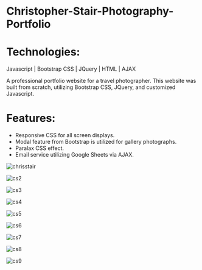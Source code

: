 # Christopher-Stair-Photography-Portfolio

# Technologies:
Javascript | Bootstrap CSS | JQuery | HTML | AJAX 

A professional portfolio website for a travel photographer. This website was built from scratch, utilizing Bootstrap CSS, JQuery, and customized Javascript.

# Features:
- Responsive CSS for all screen displays.
- Modal feature from Bootstrap is utilized for gallery photographs.
- Paralax CSS effect.
- Email service utilizing Google Sheets via AJAX.

![chrisstair](https://user-images.githubusercontent.com/46886041/77185747-7d08ee80-6b04-11ea-8ff9-6e26353c64d2.JPG)

![cs2](https://user-images.githubusercontent.com/46886041/77185651-56e34e80-6b04-11ea-9205-cc1eb35ceb12.JPG)

![cs3](https://user-images.githubusercontent.com/46886041/77185669-5b0f6c00-6b04-11ea-8385-a6e8c1e672ac.JPG)

![cs4](https://user-images.githubusercontent.com/46886041/77185675-5d71c600-6b04-11ea-86ac-f7df83ce3b66.JPG)

![cs5](https://user-images.githubusercontent.com/46886041/77185680-5fd42000-6b04-11ea-878b-7bf2b4274d81.JPG)

![cs6](https://user-images.githubusercontent.com/46886041/77185688-65ca0100-6b04-11ea-963c-3b0d3c744fab.JPG)

![cs7](https://user-images.githubusercontent.com/46886041/77185698-682c5b00-6b04-11ea-8ef7-2a5260e2af6b.JPG)

![cs8](https://user-images.githubusercontent.com/46886041/77185702-6a8eb500-6b04-11ea-9a0a-1b7539d129ad.JPG)

![cs9](https://user-images.githubusercontent.com/46886041/77185710-6cf10f00-6b04-11ea-9e30-9c6aa095c835.JPG)
